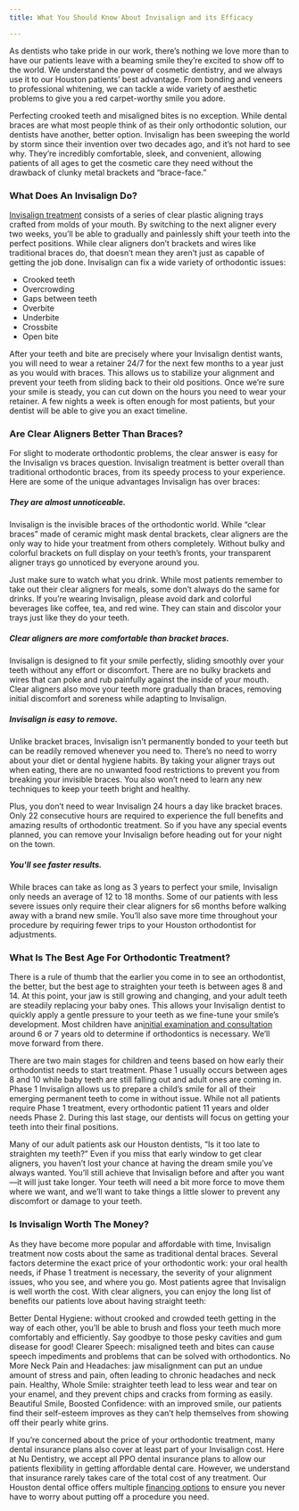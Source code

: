 ```yaml
---
title: What You Should Know About Invisalign and its Efficacy

---
```

As dentists who take pride in our work, there’s nothing we love more than to have our patients leave with a beaming smile they’re excited to show off to the world. We understand the power of cosmetic dentistry, and we always use it to our Houston patients’ best advantage. From bonding and veneers to professional whitening, we can tackle a wide variety of aesthetic problems to give you a red carpet-worthy smile you adore.

Perfecting crooked teeth and misaligned bites is no exception. While dental braces are what most people think of as their only orthodontic solution, our dentists have another, better option. Invisalign has been sweeping the world by storm since their invention over two decades ago, and it’s not hard to see why. They’re incredibly comfortable, sleek, and convenient, allowing patients of all ages to get the cosmetic care they need without the drawback of clunky metal brackets and “brace-face.”

### What Does An Invisalign Do?

[Invisalign treatment](https://www.nudentistry.com/houston-tx/cosmetic-dentistry/invisalign/) consists of a series of clear plastic aligning trays crafted from molds of your mouth. By switching to the next aligner every two weeks, you’ll be able to gradually and painlessly shift your teeth into the perfect positions. While clear aligners don’t brackets and wires like traditional braces do, that doesn’t mean they aren’t just as capable of getting the job done. Invisalign can fix a wide variety of orthodontic issues:

* Crooked teeth
* Overcrowding
* Gaps between teeth
* Overbite
* Underbite
* Crossbite
* Open bite

After your teeth and bite are precisely where your Invisalign dentist wants, you will need to wear a retainer 24/7 for the next few months to a year just as you would with braces. This allows us to stabilize your alignment and prevent your teeth from sliding back to their old positions. Once we’re sure your smile is steady, you can cut down on the hours you need to wear your retainer. A few nights a week is often enough for most patients, but your dentist will be able to give you an exact timeline.

### Are Clear Aligners Better Than Braces?

For slight to moderate orthodontic problems, the clear answer is easy for the Invisalign vs braces question. Invisalign treatment is better overall than traditional orthodontic braces, from its speedy process to your experience. Here are some of the unique advantages Invisalign has over braces:

##### They are almost unnoticeable.

Invisalign is the invisible braces of the orthodontic world. While “clear braces” made of ceramic might mask dental brackets, clear aligners are the only way to hide your treatment from others completely. Without bulky and colorful brackets on full display on your teeth’s fronts, your transparent aligner trays go unnoticed by everyone around you.

Just make sure to watch what you drink. While most patients remember to take out their clear aligners for meals, some don’t always do the same for drinks. If you’re wearing Invisalign, please avoid dark and colorful beverages like coffee, tea, and red wine. They can stain and discolor your trays just like they do your teeth.

##### Clear aligners are more comfortable than bracket braces.

Invisalign is designed to fit your smile perfectly, sliding smoothly over your teeth without any effort or discomfort. There are no bulky brackets and wires that can poke and rub painfully against the inside of your mouth. Clear aligners also move your teeth more gradually than braces, removing initial discomfort and soreness while adapting to Invisalign.

##### Invisalign is easy to remove.

Unlike bracket braces, Invisalign isn’t permanently bonded to your teeth but can be readily removed whenever you need to. There’s no need to worry about your diet or dental hygiene habits. By taking your aligner trays out when eating, there are no unwanted food restrictions to prevent you from breaking your invisible braces. You also won’t need to learn any new techniques to keep your teeth bright and healthy.

Plus, you don’t need to wear Invisalign 24 hours a day like bracket braces. Only 22 consecutive hours are required to experience the full benefits and amazing results of orthodontic treatment. So if you have any special events planned, you can remove your Invisalign before heading out for your night on the town.

##### You'll see faster results.

While braces can take as long as 3 years to perfect your smile, Invisalign only needs an average of 12 to 18 months. Some of our patients with less severe issues only require their clear aligners for s6 months before walking away with a brand new smile. You’ll also save more time throughout your procedure by requiring fewer trips to your Houston orthodontist for adjustments.

### What Is The Best Age For Orthodontic Treatment?

There is a rule of thumb that the earlier you come in to see an orthodontist, the better, but the best age to straighten your teeth is between ages 8 and 14. At this point, your jaw is still growing and changing, and your adult teeth are steadily replacing your baby ones. This allows your Invisalign dentist to quickly apply a gentle pressure to your teeth as we fine-tune your smile’s development. Most children have an[initial examination and consultation](https://www.colgate.com/en-us/oral-health/cosmetic-dentistry/early-orthodontics/first-pediatric-orthodontist-visit-what-to-expect-0113) around 6 or 7 years old to determine if orthodontics is necessary. We’ll move forward from there.

There are two main stages for children and teens based on how early their orthodontist needs to start treatment. Phase 1 usually occurs between ages 8 and 10 while baby teeth are still falling out and adult ones are coming in. Phase 1 Invisalign allows us to prepare a child’s smile for all of their emerging permanent teeth to come in without issue. While not all patients require Phase 1 treatment, every orthodontic patient 11 years and older needs Phase 2. During this last stage, our dentists will focus on getting your teeth into their final positions.

Many of our adult patients ask our Houston dentists, “Is it too late to straighten my teeth?” Even if you miss that early window to get clear aligners, you haven’t lost your chance at having the dream smile you’ve always wanted. You’ll still achieve that Invisalign before and after you want—it will just take longer. Your teeth will need a bit more force to move them where we want, and we’ll want to take things a little slower to prevent any discomfort or damage to your teeth.

### Is Invisalign Worth The Money?

As they have become more popular and affordable with time, Invisalign treatment now costs about the same as traditional dental braces. Several factors determine the exact price of your orthodontic work: your oral health needs, if Phase 1 treatment is necessary, the severity of your alignment issues, who you see, and where you go. Most patients agree that Invisalign is well worth the cost. With clear aligners, you can enjoy the long list of benefits our patients love about having straight teeth:

Better Dental Hygiene: without crooked and crowded teeth getting in the way of each other, you’ll be able to brush and floss your teeth much more comfortably and efficiently. Say goodbye to those pesky cavities and gum disease for good! Clearer Speech: misaligned teeth and bites can cause speech impediments and problems that can be solved with orthodontics. No More Neck Pain and Headaches: jaw misalignment can put an undue amount of stress and pain, often leading to chronic headaches and neck pain. Healthy, Whole Smile: straighter teeth lead to less wear and tear on your enamel, and they prevent chips and cracks from forming as easily. Beautiful Smile, Boosted Confidence: with an improved smile, our patients find their self-esteem improves as they can’t help themselves from showing off their pearly white grins.

If you’re concerned about the price of your orthodontic treatment, many dental insurance plans also cover at least part of your Invisalign cost. Here at Nu Dentistry, we accept all PPO dental insurance plans to allow our patients flexibility in getting affordable dental care. However, we understand that insurance rarely takes care of the total cost of any treatment. Our Houston dental office offers multiple [financing options](https://www.nudentistry.com/dental-financing/) to ensure you never have to worry about putting off a procedure you need.